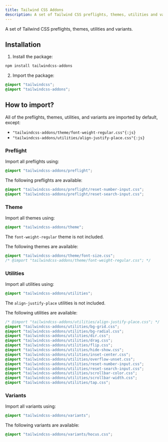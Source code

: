 ```yaml
---
title: Tailwind CSS Addons
description: A set of Tailwind CSS preflights, themes, utilities and variants.
---
```


A set of Tailwind CSS preflights, themes, utilities and variants.

## Installation

1. Install the package:

```bash
npm install tailwindcss-addons
```

2. Import the package:

```css {2}
@import "tailwindcss";
@import "tailwindcss-addons";
```

## How to import?

All of the preflights, themes, utilities, and variants are imported by default, except:

- `"tailwindcss-addons/theme/font-weight-regular.css"{:js}`
- `"tailwindcss-addons/utilities/align-justify-place.css"{:js}`

### Preflight

Import all preflights using:

```css
@import "tailwindcss-addons/preflight";
```

The following preflights are available:

```css
@import "tailwindcss-addons/preflight/reset-number-input.css";
@import "tailwindcss-addons/preflight/reset-search-input.css";
```

### Theme

Import all themes using:

```css
@import "tailwindcss-addons/theme";
```

The `font-weight-regular` theme is not included.

The following themes are available:

```css
@import "tailwindcss-addons/theme/font-size.css";
/* @import "tailwindcss-addons/theme/font-weight-regular.css"; */
```

### Utilities

Import all utilities using:

```css
@import "tailwindcss-addons/utilities";
```

The `align-justify-place` utilities is not included.

The following utilities are available:

```css
/* @import "tailwindcss-addons/utilities/align-justify-place.css"; */
@import "tailwindcss-addons/utilities/bg-grid.css";
@import "tailwindcss-addons/utilities/bg-radial.css";
@import "tailwindcss-addons/utilities/dir.css";
@import "tailwindcss-addons/utilities/drag.css";
@import "tailwindcss-addons/utilities/flip.css";
@import "tailwindcss-addons/utilities/hide-show.css";
@import "tailwindcss-addons/utilities/inset-center.css";
@import "tailwindcss-addons/utilities/overflow-unset.css";
@import "tailwindcss-addons/utilities/reset-number-input.css";
@import "tailwindcss-addons/utilities/reset-search-input.css";
@import "tailwindcss-addons/utilities/scrollbar-color.css";
@import "tailwindcss-addons/utilities/scrollbar-width.css";
@import "tailwindcss-addons/utilities/tap.css";
```

### Variants

Import all variants using:

```css
@import "tailwindcss-addons/variants";
```

The following variants are available:

```css
@import "tailwindcss-addons/variants/hocus.css";
```

